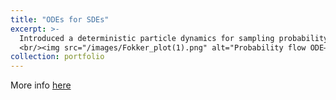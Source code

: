 ```yaml
---
title: "ODEs for SDEs"
excerpt: >-
  Introduced a deterministic particle dynamics for sampling probability flows of stochastic systems (now known as **Probability flow ODEs**) - **with Dimitra Maoutsa, Sebastian Reich, Manfred Opper** - PhD project
  <br/><img src="/images/Fokker_plot(1).png" alt="Probability flow ODE—Dimitra Maoutsa" width="460" style="display:block; margin:0 auto;" />
collection: portfolio
---
```



More info [here](https://gitlab.com/dimitra-maoutsa/odes_for_sdes/-/blob/master/README.md)
